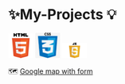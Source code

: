 # ✨My-Projects 💡 

<img src="html-tutorial.png" width ="50px">
<img src="111cs.png" width ="50px">
<img src="JavaScript-Logo.png" width="50px">


 🗺️ <a href="https://manishdeveloper333.github.io/web-template-by-table/form google map.html">Google map with form</a>
